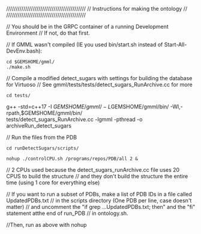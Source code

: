 //////////////////////////////////////////
// Instructions for making the ontology //
//////////////////////////////////////////

// You should be in the GRPC container of a running Development Environment
// If not, do that first.  

// If GMML wasn't compiled (IE you used bin/start.sh instead of Start-All-DevEnv.bash):

	cd $GEMSHOME/gmml/
	./make.sh

// Compile a modified detect_sugars with settings for building the database for Virtuoso
// See gmml/tests/tests/detect_sugars_RunArchive.cc for more

	cd tests/
  g++ -std=c++17 -I $GEMSHOME/gmml/ -L$GEMSHOME/gmml/bin/ -Wl,-rpath,$GEMSHOME/gmml/bin/ \
		tests/detect_sugars_RunArchive.cc -lgmml -pthread -o archiveRun_detect_sugars

// Run the files from the PDB

	cd runDetectSugars/scripts/

	nohup ./controlCPU.sh /programs/repos/PDB/all 2 &

// 2 CPUs used because the detect_sugars_runArchive.cc file uses 20 CPUS to build the structure
// and they don't build the structure the entire time (using 1 core for everything else)

// If you want to run a subset of PDBs, make a list of PDB IDs in a file called UpdatedPDBs.txt
// in the scripts directory (One PDB per line, case doesn't matter)
// and uncomment the "if grep ...UpdatedPDBs.txt; then" and the  "fi" statement atthe end of run_PDB
// in ontology.sh.

//Then, run as above with nohup
